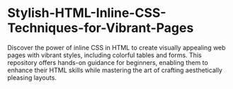 # Stylish-HTML-Inline-CSS-Techniques-for-Vibrant-Pages
Discover the power of inline CSS in HTML to create visually appealing web pages with vibrant styles, including colorful tables and forms. This repository offers hands-on guidance for beginners, enabling them to enhance their HTML skills while mastering the art of crafting aesthetically pleasing layouts.
